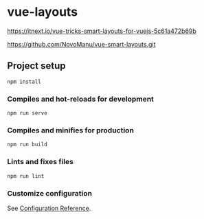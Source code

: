 # vue-layouts

https://itnext.io/vue-tricks-smart-layouts-for-vuejs-5c61a472b69b

https://github.com/NovoManu/vue-smart-layouts.git

## Project setup
```
npm install
```

### Compiles and hot-reloads for development
```
npm run serve
```

### Compiles and minifies for production
```
npm run build
```

### Lints and fixes files
```
npm run lint
```

### Customize configuration
See [Configuration Reference](https://cli.vuejs.org/config/).
